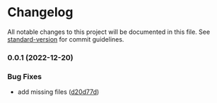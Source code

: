 # Changelog

All notable changes to this project will be documented in this file. See [standard-version](https://github.com/conventional-changelog/standard-version) for commit guidelines.

### 0.0.1 (2022-12-20)


### Bug Fixes

* add missing files ([d20d77d](https://github.com/TodorovicSrdjan/annuto/commit/d20d77d1eb8c2c2fe08114a446f25b42f2ab3444))
